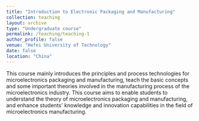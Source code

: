```yaml
---
title: "Introduction to Electronic Packaging and Manufacturing"
collection: teaching
layout: archive
type: "Undergraduate course"
permalink: /teaching/teaching-1
author_profile: false
venue: "Hefei University of Technology"
date: false
location: "China"
---
```

This course mainly introduces the principles and process technologies for microelectronics packaging and manufacturing, teach the basic concepts and some important theories involved in the manufacturing process of the microelectronics industry. This course aims to enable students to understand the theory of microelectronics packaging and manufacturing, and enhance students' knowledge and innovation capabilities in the field of microelectronics manufacturing.


